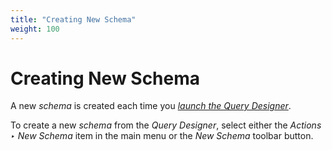 ```yaml
---
title: "Creating New Schema"
weight: 100
---
```


# Creating New Schema

A new _schema_ is created each time you [_launch the Query Designer_](../query-designer-introduction/launching-the-query-designer).

To create a new _schema_ from the _Query Designer_, select either the _Actions ‣ New Schema_ item in the main menu or the _New Schema_ toolbar button.